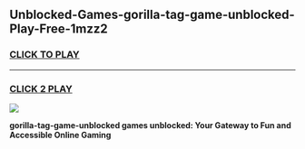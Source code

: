
## Unblocked-Games-gorilla-tag-game-unblocked-Play-Free-1mzz2
<h3>
<a href="https://premium76.site?title=gorilla-tag-game-unblocked&ref=18A">CLICK TO PLAY</a></h3>
<hr>

<h3>
<a href="https://premium76.site?title=gorilla-tag-game-unblocked&ref=18A">CLICK 2 PLAY</a>
  
</h3>

<a href="https://premium76.site?title=gorilla-tag-game-unblocked&ref=18A"><img src="https://clearcache.store/games.png"></a>


**gorilla-tag-game-unblocked games unblocked: Your Gateway to Fun and Accessible Online Gaming**

